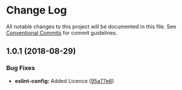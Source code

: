 # Change Log

All notable changes to this project will be documented in this file.
See [Conventional Commits](https://conventionalcommits.org) for commit guidelines.

<a name="1.0.1"></a>

## 1.0.1 (2018-08-29)

### Bug Fixes

-   **eslint-config:** Added Licence ([95a77e6](https://github.com/CactusTechnologies/cactus-utils/commit/95a77e6))
